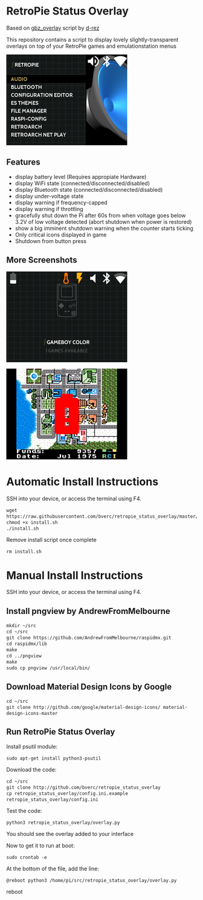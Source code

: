 # RetroPie Status Overlay
Based on [gbz_overlay](https://github.com/d-rez/gbz_overlay) script by [d-rez](https://github.com/d-rez)

This repository contains a script to display lovely slightly-transparent overlays on top of your RetroPie games and emulationstation menus

![Bluetooth, wifi connected, audio on](_images/240_icons.png)

## Features
- display battery level (Requires appropiate Hardware)
- display WiFi state (connected/disconnected/disabled)
- display Bluetooth state (connected/disconnected/disabled)
- display under-voltage state
- display warning if frequency-capped
- display warning if throttling
- gracefully shut down the Pi after 60s from when voltage goes below 3.2V of low voltage detected (abort shutdown when power is restored)
- show a big imminent shutdown warning when the counter starts ticking
- Only critical icons displayed in game
- Shutdown from button press

## More Screenshots

![Battery discharging, frequency capped, low voltage, audio mute, bluetooth, low wifi](_images/240_allicons.png)

![Battery Critical](_images/240_lowbat.png)

# Automatic Install Instructions

SSH into your device, or access the terminal using F4.

    wget https://raw.githubusercontent.com/bverc/retropie_status_overlay/master/install.sh
    chmod +x install.sh
    ./install.sh

Remove install script once complete

    rm install.sh

# Manual Install Instructions

SSH into your device, or access the terminal using F4.

## Install pngview by AndrewFromMelbourne
    mkdir ~/src
    cd ~/src
    git clone https://github.com/AndrewFromMelbourne/raspidmx.git
    cd raspidmx/lib
    make
    cd ../pngview
    make
    sudo cp pngview /usr/local/bin/

## Download Material Design Icons by Google
    cd ~/src
    git clone http://github.com/google/material-design-icons/ material-design-icons-master
	
## Run RetroPie Status Overlay
Install psutil module:

    sudo apt-get install python3-psutil
Download the code:

    cd ~/src
    git clone http://github.com/bverc/retropie_status_overlay
    cp retropie_status_overlay/config.ini.example retropie_status_overlay/config.ini
Test the code:

    python3 retropie_status_overlay/overlay.py
You should see the overlay added to your interface

Now to get it to  run at boot:

    sudo crontab -e
    
At the bottom of the file, add the line:

    @reboot python3 /home/pi/src/retropie_status_overlay/overlay.py

reboot


